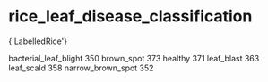 # rice_leaf_disease_classification

{'LabelledRice'}

bacterial_leaf_blight     350 
brown_spot                373 
healthy                   371 
leaf_blast                363 
leaf_scald                358 
narrow_brown_spot         352 
